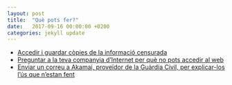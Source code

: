 ```yaml
---
layout: post
title:  "Què pots fer?"
date:   2017-09-16 00:00:00 +0200
categories: jekyll update
---
```


- [Accedir i guardar còpies de la informació censurada](/jekyll/update/2017/09/16/copies-locals.html)
- [Preguntar a la teva companyia d’Internet per què no pots accedir al web](/jekyll/update/2017/09/16/preguntar-isp.html)
- [Enviar un correu a Akamai, proveïdor de la Guàrdia Civil, per explicar-los l’ús que n’estan fent](/jekyll/update/2017/09/16/correu-akamai.html)
